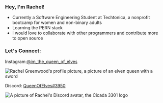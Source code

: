 ### Hey, I'm Rachel!

- Currently a Software Engineering Student at Techtonica, a nonprofit bootcamp for women and non-binary adults
- Learning the PERN stack
- I would love to collaborate with other programmers and contribute more to open source

### Let's Connect:
<p>Instagram:<a href="https://www.instagram.com/im_the_queen_of_elves/">@im_the_queen_of_elves</a></p>
<img src="https://scontent-atl3-1.cdninstagram.com/v/t51.2885-19/240530847_367753581550975_1581947544756484456_n.jpg?stp=dst-jpg_s320x320&_nc_ht=scontent-atl3-1.cdninstagram.com&_nc_cat=107&_nc_ohc=-4mjBjkMfuQAX-P1u6Q&edm=AOQ1c0wBAAAA&ccb=7-5&oh=00_AfBGsXudDVnFTRcWg658hghFG0BB1NNhM1cVndjgJwZLrQ&oe=64C6E886&_nc_sid=8b3546" alt="Rachel Greenwood's profile picture, a picture of an elven queen with a sword">

<p>Discord: <a href="https://discordapp.com/users/QueenOfElves#3950">QueenOfElves#3950</a></p>
<img src="https://vaulteditions.com/cdn/shop/articles/blog-post-icon-to-edit_1500x.jpg?v=1647873603" alt="A picture of Rachel's Discord avatar, the Cicada 3301 logo">